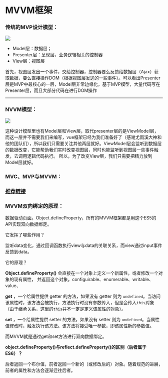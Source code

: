 # MVVM框架

### 传统的MVP设计模型：

![](/images/MVP.png)

- Model层：数据层；
- Presenter层：呈现层，业务逻辑相关的控制器
- View层：视图层 

首先，视图层发出一个事件，交给控制器，控制器要么反馈给数据层（Ajax）获取数据，要么直接操作DOM（根据视图层发送的一些事件）。可以看出Presenter层是MVP中最核心的一层，Model层非常边缘化。基于MVP模型，大量代码写在Presenter层，而且大部分代码在进行DOM操作

------



### NVVM模型：

![](/images/NVVM.png)

这种设计模型里也有Model层和View层，取代presenter层的是ViewModel层，而这一层并不需要我们来编写，vue框架已经为我们准备好了（感谢尤雨溪大神和他的团队们），所以我们只需要关注其他两层就好。ViewModel层会监听到数据层的数据改变，它能帮助我们实时改变视图层，同时也能监听到视图层一些事件触发，去调用逻辑代码执行。 所以，为了改变View层，我们只需要把精力放到Model层就好。



### MVC、MVP与MVVM：

### [推荐链接](https://juejin.im/post/5b3a3a44f265da630e27a7e6)



### MVVM双向绑定的原理：

数据驱动页面。Object.defineProperty，所有的MVVM框架都是用这个ES5的API实现双向数据绑定。

它发挥了哪些作用？

监听data变化，通过回调函数执行view与data的关联关系，而view通过input事件反馈到data。

它的原理？

**Object.defineProperty()** 会直接在一个对象上定义一个新属性，或者修改一个对象的现有属性， 并返回这个对象。configuirable、enumerable、writable、value、

**get** ，一个给属性提供 getter 的方法，如果没有 getter 则为 `undefined`。当访问该属性时，该方法会被执行，方法执行时没有参数传入，但是会传入`this`对象（由于继承关系，这里的`this`并不一定是定义该属性的对象）。

**set** ，一个给属性提供 setter 的方法，如果没有 setter 则为 `undefined`。当属性值修改时，触发执行该方法。该方法将接受唯一参数，即该属性新的参数值。

而MVVM就是通过get和set方法进行双向数据绑定。

**object.defineProperty()与reflect.defineProperty()的区别（后者属于ES6）？** 

后者返回一个布尔值，前者返回一个新的（或修改后的）对象。随着规范的进展，前者的属性和方法会逐渐迁往后者。







